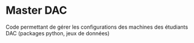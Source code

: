 # Master DAC

Code permettant de gérer les configurations des machines des étudiants DAC (packages python, jeux de données)
